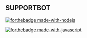 ## SUPPORTBOT
[![forthebadge made-with-nodejs](https://img.shields.io/badge/Node.js-339933?style=for-the-badge&amp;logo=nodedotjs&amp;logoColor=white)]([https://www.python.org/](https://nodejs.org/en/)) 

[![forthebadge made-with-javascript](https://img.shields.io/badge/JavaScript-323330?style=for-the-badge&amp;logo=javascript&amp;logoColor=F7DF1E)]([https://javascript.com](https://javascript.com)) 

